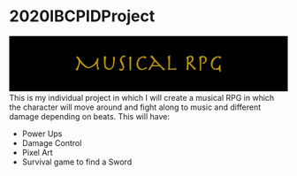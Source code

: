 # 2020IBCPIDProject
![alt text](https://github.com/Elun4705/2020IBCPIDProject/blob/main/ProjectPicture.jpg)
This is my individual project in which I will create a musical RPG in which the character will move around and fight along to music and different damage depending on beats.
This will have:
  - Power Ups
  - Damage Control
  - Pixel Art
  - Survival game to find a Sword
